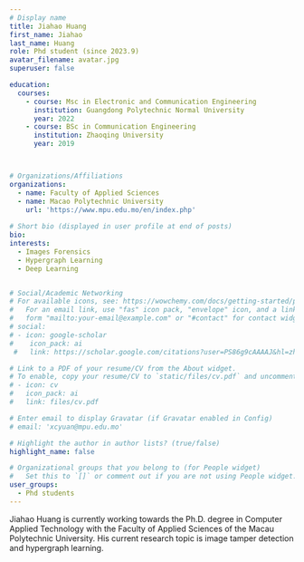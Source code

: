 ```yaml
---
# Display name
title: Jiahao Huang
first_name: Jiahao
last_name: Huang
role: Phd student (since 2023.9)
avatar_filename: avatar.jpg
superuser: false

education:
  courses:
    - course: Msc in Electronic and Communication Engineering
      institution: Guangdong Polytechnic Normal University
      year: 2022
    - course: BSc in Communication Engineering
      institution: Zhaoqing University
      year: 2019



# Organizations/Affiliations
organizations:
  - name: Faculty of Applied Sciences
  - name: Macao Polytechnic University 
    url: 'https://www.mpu.edu.mo/en/index.php'
 
# Short bio (displayed in user profile at end of posts)
bio:
interests:
  - Images Forensics
  - Hypergraph Learning
  - Deep Learning


# Social/Academic Networking
# For available icons, see: https://wowchemy.com/docs/getting-started/page-builder/#icons
#   For an email link, use "fas" icon pack, "envelope" icon, and a link in the
#   form "mailto:your-email@example.com" or "#contact" for contact widget.
# social:
# - icon: google-scholar
#    icon_pack: ai
 #   link: https://scholar.google.com/citations?user=PS86g9cAAAAJ&hl=zh-CN

# Link to a PDF of your resume/CV from the About widget.
# To enable, copy your resume/CV to `static/files/cv.pdf` and uncomment the lines below.
# - icon: cv
#   icon_pack: ai
#   link: files/cv.pdf

# Enter email to display Gravatar (if Gravatar enabled in Config)
# email: 'xcyuan@mpu.edu.mo'

# Highlight the author in author lists? (true/false)
highlight_name: false

# Organizational groups that you belong to (for People widget)
#   Set this to `[]` or comment out if you are not using People widget.
user_groups:
  - Phd students
---
```


Jiahao Huang is currently working towards the Ph.D. degree in Computer Applied Technology with the Faculty of Applied Sciences of the Macau Polytechnic University. His current research topic is image tamper detection and hypergraph learning.

